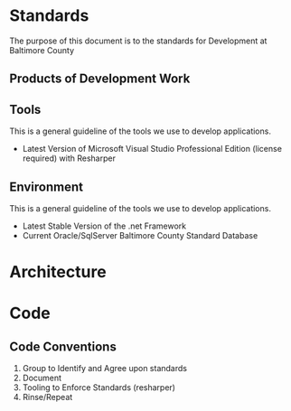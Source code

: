# Standards
The purpose of this document is to the standards for Development at Baltimore County

## Products of Development Work


## Tools
This is a general guideline of the tools we use to develop applications.

* Latest Version of Microsoft Visual Studio Professional Edition (license required) with Resharper

## Environment
This is a general guideline of the tools we use to develop applications.

* Latest Stable Version of the .net Framework 
* Current Oracle/SqlServer Baltimore County Standard Database

# Architecture


# Code

## Code Conventions
1. Group to Identify and Agree upon standards
2. Document
3. Tooling to Enforce Standards (resharper)
4. Rinse/Repeat
